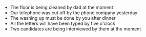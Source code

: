  - The floor is being cleaned by dad at the moment
 - Our telephone was cut off by the phone company yesterday
 - The washing up must be done by you after dinner
 - All the letters will have been typed by five o'clock
 - Two candidates are being interviewed by them at the moment